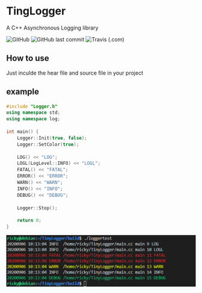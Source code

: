 # TingLogger
A C++ Asynchronous Logging library

![GitHub](https://img.shields.io/github/license/RickyWei/TinyLogger)
![GitHub last commit](https://img.shields.io/github/last-commit/RickyWei/TinyLogger)
![Travis (.com)](https://img.shields.io/travis/com/RickyWei/TinyLogger)


## How to use

Just inculde the hear file and source file in your project

## example

```cpp
#include "Logger.h"
using namespace std;
using namespace log;

int main() {
    Logger::Init(true, false);
    Logger::SetColor(true);

    LOG() << "LOG";
    LOGL(LogLevel::INFO) << "LOGL";
    FATAL() << "FATAL";
    ERROR() << "ERROR";
    WARN() << "WARN";
    INFO() << "INFO";
    DEBUG() << "DEBUG";

    Logger::Stop();

    return 0;
}
```

![example](./example.jpg)

